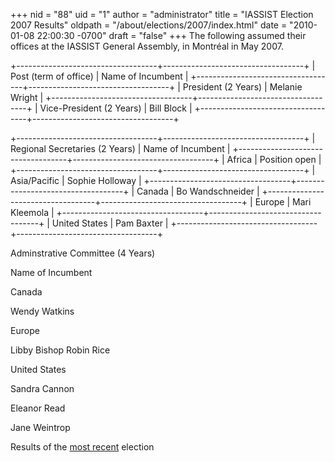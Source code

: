 +++
nid = "88"
uid = "1"
author = "administrator"
title = "IASSIST Election 2007 Results"
oldpath = "/about/elections/2007/index.html"
date = "2010-01-08 22:00:30 -0700"
draft = "false"
+++
The following assumed their offices at the IASSIST General Assembly, in
Montréal in May 2007.

+-----------------------------------+-----------------------------------+
| Post (term of office)             | Name of Incumbent                 |
+-----------------------------------+-----------------------------------+
| President (2 Years)               | Melanie Wright                    |
+-----------------------------------+-----------------------------------+
| Vice-President (2 Years)          | Bill Block                        |
+-----------------------------------+-----------------------------------+

+-----------------------------------+-----------------------------------+
| Regional Secretaries (2 Years)    | Name of Incumbent                 |
+-----------------------------------+-----------------------------------+
| Africa                            | Position open                     |
+-----------------------------------+-----------------------------------+
| Asia/Pacific                      | Sophie Holloway                   |
+-----------------------------------+-----------------------------------+
| Canada                            | Bo Wandschneider                  |
+-----------------------------------+-----------------------------------+
| Europe                            | Mari Kleemola                     |
+-----------------------------------+-----------------------------------+
| United States                     | Pam Baxter                        |
+-----------------------------------+-----------------------------------+

Adminstrative Committee (4 Years)

Name of Incumbent

Canada

Wendy Watkins

Europe

Libby Bishop
Robin Rice

United States

Sandra Cannon

Eleanor Read

Jane Weintrop

Results of the [most
recent](https://iassistdata.org/about/membership/elections/index.html)
election
